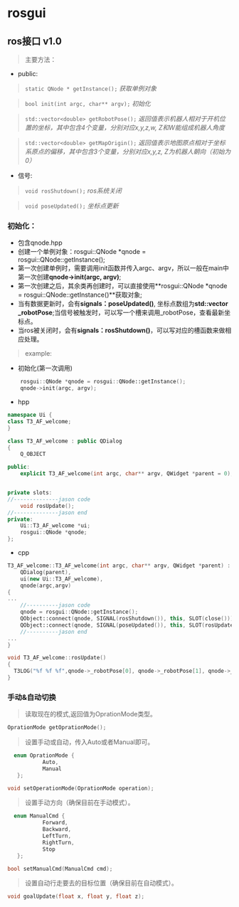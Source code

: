 # rosgui
## ros接口 v1.0
> 主要方法：
- public:

> `static QNode * getInstance();`
*获取单例对象*

> `bool init(int argc, char** argv);`
*初始化*

> `std::vector<double> getRobotPose();`
*返回值表示机器人相对于开机位置的坐标，其中包含4个变量，分别对应x,y,z,w, Z和W能组成机器人角度*

> `std::vector<double> getMapOrigin();`
*返回值表示地图原点相对于坐标系原点的偏移，其中包含3个变量，分别对应x,y,z, Z为机器人朝向（初始为0）*

- 信号:

> `void rosShutdown();`
*ros系统关闭*
    
> `void poseUpdated();`
*坐标点更新*


### 初始化：
- 包含qnode.hpp
- 创建一个单例对象：rosgui::QNode *qnode = rosgui::QNode::getInstance();
- 第一次创建单例时，需要调用init函数并传入argc、argv，所以一般在main中第一次创建**qnode->init(argc, argv)**;
- 第一次创建之后，其余类再创建时，可以直接使用**rosgui::QNode *qnode = rosgui::QNode::getInstance()**获取对象;
- 当有数据更新时，会有**signals：poseUpdated()**, 坐标点数组为**std::vector<double> _robotPose**;当信号被触发时，可以写一个槽来调用_robotPose，查看最新坐标点。
- 当ros被关闭时，会有**signals：rosShutdown()**，可以写对应的槽函数来做相应处理。
> example:
- 初始化(第一次调用)
```cpp
    rosgui::QNode *qnode = rosgui::QNode::getInstance();
    qnode->init(argc, argv);
```
- hpp
```cpp
namespace Ui {
class T3_AF_welcome;
}

class T3_AF_welcome : public QDialog
{
    Q_OBJECT

public:
    explicit T3_AF_welcome(int argc, char** argv, QWidget *parent = 0);


private slots:
//--------------jason code
    void rosUpdate();
//--------------jason end
private:
    Ui::T3_AF_welcome *ui;
    rosgui::QNode *qnode;
};
```
- cpp
```cpp
T3_AF_welcome::T3_AF_welcome(int argc, char** argv, QWidget *parent) :
    QDialog(parent),
    ui(new Ui::T3_AF_welcome),
    qnode(argc,argv)
{
...
    //----------jason code
    qnode = rosgui::QNode::getInstance();
    QObject::connect(qnode, SIGNAL(rosShutdown()), this, SLOT(close()));
    QObject::connect(qnode, SIGNAL(poseUpdated()), this, SLOT(rosUpdate()));
    //----------jason end
...
}

void T3_AF_welcome::rosUpdate()
{
  T3LOG("%f %f %f",qnode->_robotPose[0], qnode->_robotPose[1], qnode->_robotPose[2]);
}
```

### 手动&自动切换

> 读取现在的模式,返回值为OprationMode类型。
```cpp
OprationMode getOprationMode();
```

> 设置手动或自动，传入Auto或者Manual即可。
```cpp
  enum OprationMode {
           Auto,
           Manual
   };

void setOperationMode(OprationMode operation);
```

> 设置手动方向（确保目前在手动模式）。
```cpp
  enum ManualCmd {
           Forward,
           Backward,
           LeftTurn,
           RightTurn,
           Stop
   };

bool setManualCmd(ManualCmd cmd);
```

> 设置自动行走要去的目标位置（确保目前在自动模式）。
```cpp
void goalUpdate(float x, float y, float z);
```

